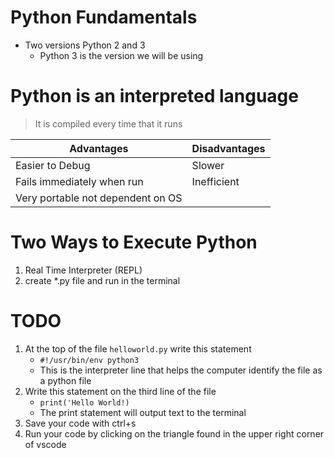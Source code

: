 # Python Fundamentals

- Two versions Python 2 and 3
  - Python 3 is the version we will be using

# Python is an interpreted language
> It is compiled every time that it runs

| Advantages                      | Disadvantages |
|---------------------------------|---------------|
|Easier to Debug                  |Slower         |
|Fails immediately when run       |Inefficient    |
|Very portable not dependent on OS|               |

# Two Ways to Execute Python
 1. Real Time Interpreter (REPL)
 2. create *.py file and run in the terminal



# TODO 
 1. At the top of the file `helloworld.py` write this statement
      - `#!/usr/bin/env python3`
      - This is the interpreter line that helps the computer identify the file as a python file
 2. Write this statement on the third line of the file
      - `print('Hello World!)`
      - The print statement will output text to the terminal
 3. Save your code with ctrl+s
 4. Run your code by clicking on the triangle found in the upper right corner of vscode